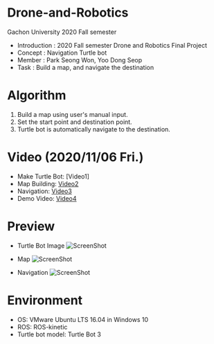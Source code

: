 # Drone-and-Robotics
Gachon University 2020 Fall semester

* Introduction : 2020 Fall semester Drone and Robotics Final Project
* Concept : Navigation Turtle bot
* Member : Park Seong Won, Yoo Dong Seop
* Task : Build a map, and navigate the destination

# Algorithm
1. Build a map using user's manual input.
2. Set the start point and destination point.
3. Turtle bot is automatically navigate to the destination.

# Video (2020/11/06 Fri.)
* Make Turtle Bot: [Video1]
* Map Building: [Video2](https://drive.google.com/file/d/16fwgHukxxWIACBCbv5pPLArvJXH90ths/view?usp=sharing)
* Navigation: [Video3](https://drive.google.com/file/d/1qaVOjDZr-Q85A_sAbB6Edzm1jkSOOE5L/view?usp=sharing)
* Demo Video: [Video4](https://drive.google.com/file/d/1X6E-v5ac14ctKGcTruY0jHRJaVdckNnJ/view?usp=sharing)

# Preview
* Turtle Bot Image
![ScreenShot](Selfi_Mode/Selfi_Mode_img_5.jpg)

* Map
![ScreenShot](Half_Mode/Half_Mode_img_5.jpg)

* Navigation
![ScreenShot](Full_Mode/Full_Mode_img_5.jpg)

# Environment
* OS: VMware Ubuntu LTS 16.04 in Windows 10
* ROS: ROS-kinetic
* Turtle bot model: Turtle Bot 3
